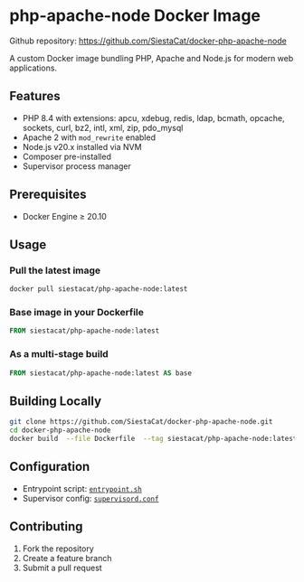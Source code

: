 # php-apache-node Docker Image

Github repository: https://github.com/SiestaCat/docker-php-apache-node

A custom Docker image bundling PHP, Apache and Node.js for modern web applications.

## Features

- PHP 8.4 with extensions: apcu, xdebug, redis, ldap, bcmath, opcache, sockets, curl, bz2, intl, xml, zip, pdo_mysql  
- Apache 2 with `mod_rewrite` enabled  
- Node.js v20.x installed via NVM  
- Composer pre-installed  
- Supervisor process manager  

## Prerequisites

- Docker Engine ≥ 20.10

## Usage

### Pull the latest image
```bash
docker pull siestacat/php-apache-node:latest
```

### Base image in your Dockerfile
```dockerfile
FROM siestacat/php-apache-node:latest
```

### As a multi-stage build
```dockerfile
FROM siestacat/php-apache-node:latest AS base
```

## Building Locally
```bash
git clone https://github.com/SiestaCat/docker-php-apache-node.git  
cd docker-php-apache-node  
docker build  --file Dockerfile  --tag siestacat/php-apache-node:latest  --progress=plain .
```

## Configuration

- Entrypoint script: [`entrypoint.sh`](entrypoint.sh)  
- Supervisor config: [`supervisord.conf`](supervisord.conf)  

## Contributing

1. Fork the repository  
2. Create a feature branch  
3. Submit a pull request